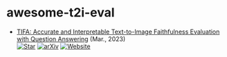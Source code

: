 # awesome-t2i-eval


+ [TIFA: Accurate and Interpretable Text-to-Image Faithfulness Evaluation with Question Answering](https://arxiv.org/abs/2303.11897) (Mar., 2023)  
  [![Star](https://img.shields.io/github/stars/Yushi-Hu/tifa.svg?style=social&label=Star)](https://github.com/Yushi-Hu/tifa)
  [![arXiv](https://img.shields.io/badge/arXiv-b31b1b.svg)](https://arxiv.org/abs/2303.11897)
  [![Website](https://img.shields.io/badge/Website-9cf)](https://tifa-benchmark.github.io/) 
